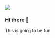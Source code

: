 <img align='center' src='https://joassanon.vercel.app/api/count'/>

### Hi there 👋
This is going to be fun
